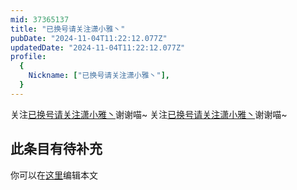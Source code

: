 ```yaml
---
mid: 37365137
title: "已换号请关注潇小雅丶"
pubDate: "2024-11-04T11:22:12.077Z"
updatedDate: "2024-11-04T11:22:12.077Z"
profile:
  {
    Nickname: ["已换号请关注潇小雅丶"],
  }
---
```


关注[已换号请关注潇小雅丶](https://space.bilibili.com/37365137)谢谢喵~ 关注[已换号请关注潇小雅丶](https://space.bilibili.com/37365137)谢谢喵~

## 此条目有待补充
你可以在[这里](https://github.com/Yuhanawa/VTuber.ICU-Content/edit/master/v/已换号请关注潇小雅丶/index.md)编辑本文
